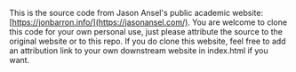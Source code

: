 This is the source code from Jason Ansel's public academic website: [https://jonbarron.info/](https://jasonansel.com/). You are welcome to clone this code for your own personal use, just please attribute the source to the original website or to this repo. If you do clone this website, feel free to add an attribution link to your own downstream website in index.html if you want.
